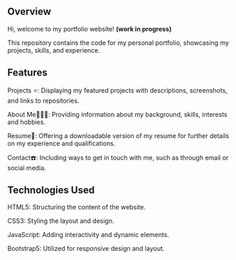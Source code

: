 ## Overview
Hi, welcome to my portfolio website! **(work in progress)**

This repository contains the code for my personal portfolio, showcasing my projects, skills, and experience.

## Features 
Projects ⭐️: Displaying my featured projects with descriptions, screenshots, and links to repositories.

About Me🙋🏻‍♀️: Providing information about my background, skills, interests and hobbies.

Resume📝: Offering a downloadable version of my resume for further details on my experience and qualifications.

Contact☎️: Including ways to get in touch with me, such as through email or social media.

## Technologies Used 
HTML5: Structuring the content of the website.

CSS3: Styling the layout and design.

JavaScript: Adding interactivity and dynamic elements.

Bootstrap5: Utilized for responsive design and layout.
